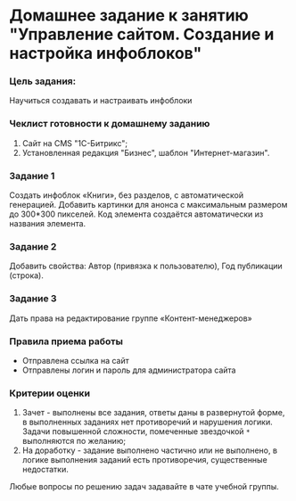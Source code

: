 # Домашнее задание к занятию "Управление сайтом. Создание и настройка инфоблоков"

### Цель задания:

Научиться создавать и настраивать инфоблоки 

### Чеклист готовности к домашнему заданию

1. Сайт на CMS "1С-Битрикс";
2. Установленная редакция "Бизнес", шаблон "Интернет-магазин".

### Задание 1

Создать инфоблок «Книги», без разделов, с автоматической генерацией.
Добавить картинки для анонса с максимальным размером до 300*300 пикселей. Код элемента создаётся автоматически из названия элемента.

### Задание 2

Добавить свойства: Автор (привязка к пользователю), Год публикации (строка).

### Задание 3

Дать права на редактирование группе «Контент-менеджеров»


### Правила приема работы

* Отправлена ссылка на сайт
* Отправлены логин и пароль для администратора сайта

### Критерии оценки

1. Зачет - выполнены все задания, ответы даны в развернутой форме, в выполненных заданиях нет противоречий и нарушения логики. Задачи повышенной сложности, помеченные звездочкой `*` выполняются по желанию;
2. На доработку - задание выполнено частично или не выполнено, в логике выполнения заданий есть противоречия, существенные недостатки.

Любые вопросы по решению задач задавайте в чате учебной группы.
